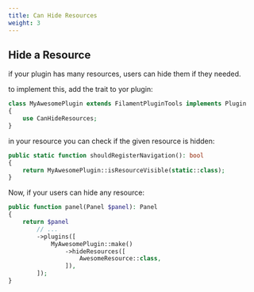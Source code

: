 ```yaml
---
title: Can Hide Resources
weight: 3
---
```


## Hide a Resource

if your plugin has many resources, users can hide them if they needed.

to implement this, add the trait to yor plugin:

```php
class MyAwesomePlugin extends FilamentPluginTools implements Plugin
{
    use CanHideResources;
}
```

in your resource you can check if the given resource is hidden:

```php
public static function shouldRegisterNavigation(): bool
{
    return MyAwesomePlugin::isResourceVisible(static::class);
}
```

Now, if your users can hide any resource:

```php
public function panel(Panel $panel): Panel
{
    return $panel
        // ...
        ->plugins([
            MyAwesomePlugin::make()
                ->hideResources([
                    AwesomeResource::class,
                ]),
        ]);
}
```
